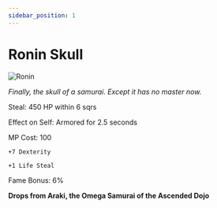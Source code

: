 ```yaml
---
sidebar_position: 1
---
```


# Ronin Skull

![Ronin](https://vwiki.valorserver.com/api/item/picture/ronin%20skull)

<i>Finally, the skull of a samurai. Except it has no master now.</i>

Steal: 450 HP within 6 sqrs

Effect on Self: Armored for 2.5 seconds

MP Cost: 100

    +7 Dexterity
    
    +1 Life Steal

Fame Bonus: 6%

**Drops from Araki, the Omega Samurai of the Ascended Dojo**
